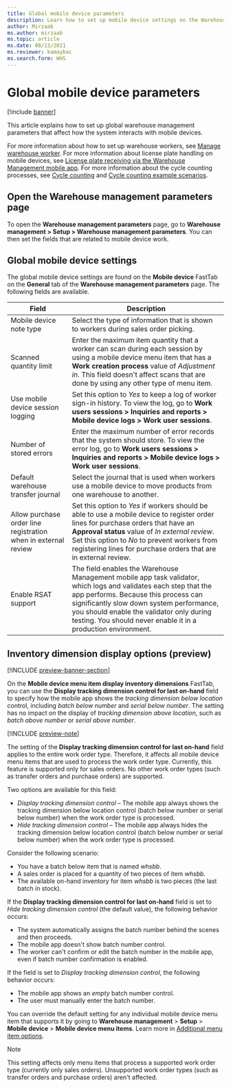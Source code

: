 ```yaml
---
title: Global mobile device parameters
description: Learn how to set up mobile device settings on the Warehouse management parameters page with an outline on opening the Warehouse management parameters page.
author: Mirzaab
ms.author: mirzaab
ms.topic: article
ms.date: 08/13/2021
ms.reviewer: kamaybac
ms.search.form: WHS
---
```


# Global mobile device parameters

[!include [banner](../includes/banner.md)]

This article explains how to set up global warehouse management parameters that affect how the system interacts with mobile devices.

For more information about how to set up warehouse workers, see [Manage warehouse worker](manage-warehouse-workers.md). For more information about license plate handling on mobile devices, see [License plate receiving via the Warehouse Management mobile app](warehousing-mobile-device-app-license-plate-receiving.md). For more information about the cycle counting processes, see [Cycle counting](cycle-counting.md) and [Cycle counting example scenarios](cycle-counting-scenarios.md).

## Open the Warehouse management parameters page

To open the **Warehouse management parameters** page, go to **Warehouse management \> Setup \> Warehouse management parameters**. You can then set the fields that are related to mobile device work.

## Global mobile device settings

The global mobile device settings are found on the **Mobile device** FastTab on the **General** tab of the **Warehouse management parameters** page. The following fields are available.

| Field | Description |
|---|---|
| Mobile device note type | Select the type of information that is shown to workers during sales order picking. |
| Scanned quantity limit | Enter the maximum item quantity that a worker can scan during each session by using a mobile device menu item that has a **Work creation process** value of *Adjustment in*. This field doesn't affect scans that are done by using any other type of menu item. |
| Use mobile device session logging | Set this option to *Yes* to keep a log of worker sign-in history. To view the log, go to **Work users sessions \> Inquiries and reports \> Mobile device logs \> Work user sessions**. |
| Number of stored errors | Enter the maximum number of error records that the system should store. To view the error log, go to **Work users sessions \> Inquiries and reports \> Mobile device logs \> Work user sessions**. |
| Default warehouse transfer journal | Select the journal that is used when workers use a mobile device to move products from one warehouse to another. |
| Allow purchase order line registration when in external review | Set this option to *Yes* if workers should be able to use a mobile device to register order lines for purchase orders that have an **Approval status** value of *In external review*. Set this option to *No* to prevent workers from registering lines for purchase orders that are in external review. |
| Enable RSAT support | The field enables the Warehouse Management mobile app task validator, which logs and validates each step that the app performs. Because this process can significantly slow down system performance, you should enable the validator only during testing. You should never enable it in a production environment. |

## Inventory dimension display options (preview)

[!INCLUDE [preview-banner-section](~/../shared-content/shared/preview-includes/preview-banner-section.md)]
<!-- KFM: preview until 10.0.44 GA -->

On the **Mobile device menu item display inventory dimensions** FastTab, you can use the **Display tracking dimension control for last on-hand** field to specify how the mobile app shows the *tracking dimension below location* control, including *batch below number* and *serial below number*. The setting has no impact on the display of *tracking dimension above location*, such as *batch above number* or *serial above number*.

[!INCLUDE [preview-note](~/../shared-content/shared/preview-includes/preview-note-d365.md)]

The setting of the **Display tracking dimension control for last on-hand** field applies to the entire work order type. Therefore, it affects all mobile device menu items that are used to process the work order type. Currently, this feature is supported only for sales orders. No other work order types (such as transfer orders and purchase orders) are supported.

Two options are available for this field:

- *Display tracking dimension control* – The mobile app always shows the tracking dimension below location control (batch below number or serial below number) when the work order type is processed.
- *Hide tracking dimension control* – The mobile app always hides the tracking dimension below location control (batch below number or serial below number) when the work order type is processed.

Consider the following scenario:

- You have a batch below item that is named *whsbb*.
- A sales order is placed for a quantity of two pieces of item *whsbb*.
- The available on-hand inventory for item *whsbb* is two pieces (the last batch in stock).

If the **Display tracking dimension control for last on-hand** field is set to *Hide tracking dimension control* (the default value), the following behavior occurs:

- The system automatically assigns the batch number behind the scenes and then proceeds.
- The mobile app doesn't show batch number control.
- The worker can't confirm or edit the batch number in the mobile app, even if batch number confirmation is enabled.

If the field is set to *Display tracking dimension control*, the following behavior occurs:

- The mobile app shows an *empty* batch number control.
- The user must manually enter the batch number.

You can override the default setting for any individual mobile device menu item that supports it by going to **Warehouse management** \> **Setup** \> **Mobile device** \> **Mobile device menu items**. Learn more in [Additional menu item options](configure-mobile-devices-warehouse.md#additional-menu-item-options).

> [!NOTE]
> This setting affects only menu items that process a supported work order type (currently only sales orders). Unsupported work order types (such as transfer orders and purchase orders) aren't affected.
